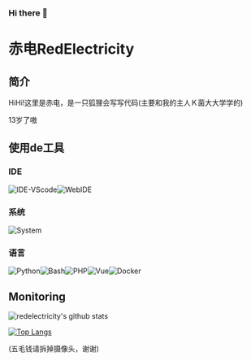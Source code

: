 ### Hi there 👋

<!--
**RedElectricity/RedElectricity** is a ✨ _special_ ✨ repository because its `README.md` (this file) appears on your GitHub profile.

Here are some ideas to get you started:

- 🔭 I’m currently working on ...
- 🌱 I’m currently learning ...
- 👯 I’m looking to collaborate on ...
- 🤔 I’m looking for help with ...
- 💬 Ask me about ...
- 📫 How to reach me: ...
- 😄 Pronouns: ...
- ⚡ Fun fact: ...
-->
# 赤电RedElectricity

## 简介

HiHi!这里是赤电，是一只狐狸会写写代码(主要和我的主人Ｋ菌大大学学的)

13岁了嗷

## 使用de工具

### IDE

![IDE-VScode](https://img.shields.io/badge/IDE-VScode-blue)![WebIDE](https://img.shields.io/badge/WebIDE-repl.it-lightgrey)

### 系统

![System](https://img.shields.io/badge/System-Linux-yellow)

### 语言

![Python](https://img.shields.io/badge/python-v3.7-blue)![Bash](https://img.shields.io/badge/Bash-%3F%3F%3F-lightgrey)![PHP](https://img.shields.io/badge/php-%5E7.1.3-blue)![Vue](https://img.shields.io/badge/Vue-2-green)![Docker](https://img.shields.io/badge/Docker-CE-blue)

## Monitoring

![redelectricity's github stats](https://github-readme-stats.vercel.app/api?username=redelectricity&show_icons=true)

[![Top Langs](https://github-readme-stats.vercel.app/api/top-langs/?username=redelectricity&langs_count=8)](https://github.com/anuraghazra/github-readme-stats)

(五毛钱请拆掉摄像头，谢谢)
